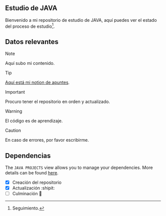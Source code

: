 ## Estudio de JAVA

Bienvenido a mi repositorio de estudio de JAVA, aquí puedes ver el estado del proceso de estudio[^1].

## Datos relevantes
> [!NOTE]
> Aquí subo mi contenido.

> [!TIP]
>[Aquí está mi notion de apuntes](https://mauriciorey.notion.site/Java-3c9be8fa42e144618da2297504cb83da?pvs=4).

> [!IMPORTANT]
> Procuro tener el repositorio en orden y actualizado.

> [!WARNING]
> El código es de aprendizaje.

> [!CAUTION]
> En caso de errores, por favor escribirme.

## Dependencias

The `JAVA PROJECTS` view allows you to manage your dependencies. More details can be found [here](https://github.com/microsoft/vscode-java-dependency#manage-dependencies).

[^1]:Seguimiento.
- [x] Creación del repositorio
- [x] Actualización :shipit:
- [ ] Culminación :tada:
